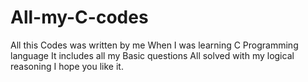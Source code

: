 # All-my-C-codes
All this Codes was written by me When I was learning C Programming language It includes all my Basic questions All solved with my logical reasoning
I hope you like it.

